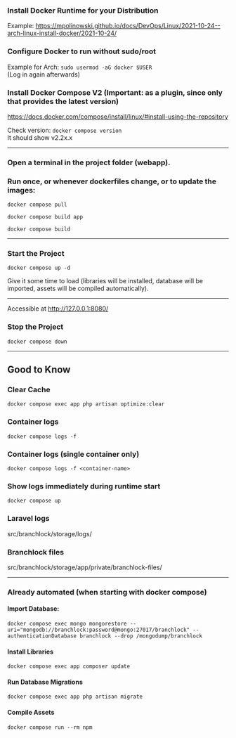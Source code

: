 ### Install Docker Runtime for your Distribution

Example: https://mpolinowski.github.io/docs/DevOps/Linux/2021-10-24--arch-linux-install-docker/2021-10-24/

### Configure Docker to run without sudo/root

Example for Arch: `sudo usermod -aG docker $USER`  
(Log in again afterwards)

### Install Docker Compose V2 (Important: as a plugin, since only that provides the latest version)

https://docs.docker.com/compose/install/linux/#install-using-the-repository

Check version: `docker compose version`  
It should show v2.2x.x

-----------

### Open a terminal in the project folder (webapp).

### Run once, or whenever dockerfiles change, or to update the images:

`docker compose pull`

`docker compose build app`

`docker compose build`

-------

### Start the Project

`docker compose up -d`

Give it some time to load (libraries will be installed, database will be imported, assets will be compiled automatically).

------------------

Accessible at http://127.0.0.1:8080/

### Stop the Project

`docker compose down`

-------

## Good to Know

### Clear Cache

`docker compose exec app php artisan optimize:clear`

### Container logs

`docker compose logs -f`

### Container logs (single container only)

`docker compose logs -f <container-name>`

### Show logs immediately during runtime start

`docker compose up`

### Laravel logs

src/branchlock/storage/logs/

### Branchlock files

src/branchlock/storage/app/private/branchlock-files/

-------

### Already automated (when starting with docker compose)

#### Import Database:

`docker compose exec mongo mongorestore --uri="mongodb://branchlock:password@mongo:27017/branchlock" --authenticationDatabase branchlock --drop /mongodump/branchlock`

#### Install Libraries

`docker compose exec app composer update`

#### Run Database Migrations

`docker compose exec app php artisan migrate`

#### Compile Assets

`docker compose run --rm npm`
